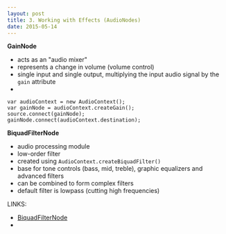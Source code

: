 ```yaml
---
layout: post
title: 3. Working with Effects (AudioNodes)
date: 2015-05-14
---
```

**GainNode**

- acts as an "audio mixer"
- represents a change in volume (volume control)
- single input and single output, multiplying the input audio signal by the `gain` attribute
- 
```
var audioContext = new AudioContext();
var gainNode = audioContext.createGain();
source.connect(gainNode);
gainNode.connect(audioContext.destination);

```

**BiquadFilterNode**

- audio processing module
- low-order filter
- created using `AudioContext.createBiquadFilter()`
- base for tone controls (bass, mid, treble), graphic equalizers and advanced filters
- can be combined to form complex filters
- default filter is lowpass (cutting high frequencies)


LINKS:

- [BiquadFilterNode](https://docs.webplatform.org/wiki/apis/webaudio/BiquadFilterNode)
- 
